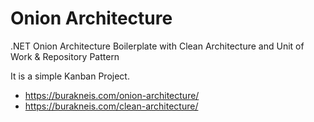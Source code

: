# Onion Architecture
.NET Onion Architecture Boilerplate with Clean Architecture and Unit of Work & Repository Pattern

It is a simple Kanban Project.

- https://burakneis.com/onion-architecture/
- https://burakneis.com/clean-architecture/
